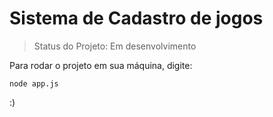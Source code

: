 # Sistema de Cadastro de jogos

> Status do Projeto: Em desenvolvimento

Para rodar o projeto em sua máquina, digite:
```
node app.js
```

:)